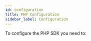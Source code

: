 ```yaml
---
id: configuration
title: PHP Configuration
sidebar_label: Configuration
---
```


To configure the PHP SDK you need to:

```

```
